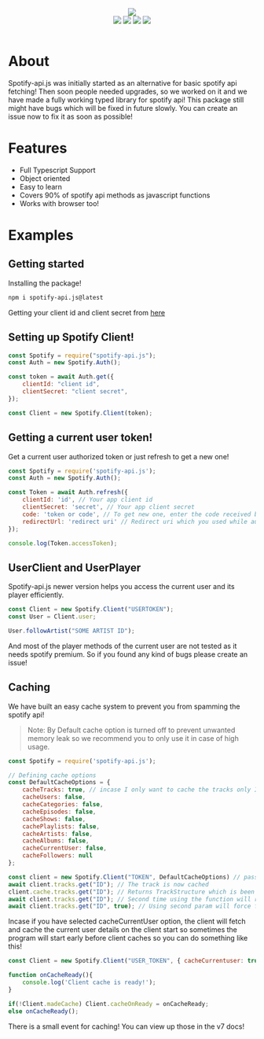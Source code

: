 <div align="center">
  <img src="https://media.discordapp.net/attachments/736466510888960020/760853915876327464/Sa.png?width=718&height=275"><br>
  <div>
    <a href="https://spotify-api.js.org"><img src="https://img.shields.io/badge/READ-DOCS-orange?style=for-the-badge"></a>
    <a href="https://github.com/spotify-api/spotify-api.js/"><img src="https://img.shields.io/github/repo-size/spotify-api/spotify-api.js?label=Size&style=for-the-badge"></a>
    <a href="https://www.npmjs.com/package/spotify-api.js"><img src="https://img.shields.io/npm/v/spotify-api.js?label=Version&style=for-the-badge"></a>
    <a href="https://discord.gg/FrduEZd"><img src="https://img.shields.io/discord/736099894963601438?label=Discord&style=for-the-badge"></a>
  </div><br>
</div>

# About

Spotify-api.js was initially started as an alternative for basic spotify api fetching! Then soon people needed upgrades, so we worked on it and we have made a fully working typed library for spotify api! This package still might have bugs which will be fixed in future slowly. You can create an issue now to fix it as soon as possible!

# Features 

- Full Typescript Support
- Object oriented
- Easy to learn
- Covers 90% of spotify api methods as javascript functions
- Works with browser too!

# Examples

## Getting started

Installing the package!

```sh
npm i spotify-api.js@latest
```

Getting your client id and client secret from [here](https://developer.spotify.com/dashboard/)

## Setting up Spotify Client!

```js
const Spotify = require("spotify-api.js");
const Auth = new Spotify.Auth();

const token = await Auth.get({
    clientId: "client id",
    clientSecret: "client secret",
});

const Client = new Spotify.Client(token);
```

## Getting a current user token!

Get a current user authorized token or just refresh to get a new one!

```js
const Spotify = require('spotify-api.js');
const Auth = new Spotify.Auth();

const Token = await Auth.refresh({
    clientId: 'id', // Your app client id
    clientSecret: 'secret', // Your app client secret
    code: 'token or code', // To get new one, enter the code received by spotify api or to refresh to get a new one, enter the refreshToken!
    redirectUrl: 'redirect uri' // Redirect uri which you used while auth, which is only for verification
});

console.log(Token.accessToken);
```

## UserClient and UserPlayer

Spotify-api.js newer version helps you access the current user and its player efficiently.

```js
const Client = new Spotify.Client("USERTOKEN");
const User = Client.user;

User.followArtist("SOME ARTIST ID");
```

And most of the player methods of the current user are not tested as it needs spotify premium. So if you found any kind of bugs please create an issue!

## Caching

We have built an easy cache system to prevent you from spamming the spotify api!

> Note: By Default cache option is turned off to prevent unwanted memory leak so we recommend you to only use it in case of high usage.

```js
const Spotify = require('spotify-api.js');

// Defining cache options
const DefaultCacheOptions = {
    cacheTracks: true, // incase I only want to cache the tracks only I will this to true
    cacheUsers: false,
    cacheCategories: false,
    cacheEpisodes: false,
    cacheShows: false,
    cachePlaylists: false,
    cacheArtists: false,
    cacheAlbums: false,
    cacheCurrentUser: false,
    cacheFollowers: null
};

const client = new Spotify.Client("TOKEN", DefaultCacheOptions) // passing the cache options
await client.tracks.get("ID"); // The track is now cached
client.cache.tracks.get("ID"); // Returns TrackStructure which is been fetched previously else will return null
await client.tracks.get("ID"); // Second time using the function will return cache one
await client.tracks.get("ID", true); // Using second param will force fetch instead of searching cache!
```

Incase if you have selected cacheCurrentUser option, the client will fetch and cache the current user details on the client start so sometimes the program will start early before client caches so you can do something like this!

```js
const Client = new Spotify.Client("USER_TOKEN", { cacheCurrentuser: true });

function onCacheReady(){
    console.log('Client cache is ready!');
}

if(!Client.madeCache) Client.cacheOnReady = onCacheReady;
else onCacheReady();
```

There is a small event for caching! You can view up those in the v7 docs!
